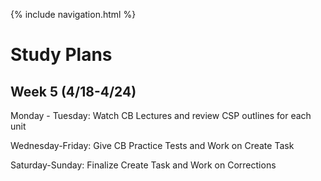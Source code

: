 {% include navigation.html %}


# Study Plans 

## Week 5 (4/18-4/24)

Monday - Tuesday: Watch CB Lectures and review CSP outlines for each unit

Wednesday-Friday: Give CB Practice Tests and Work on Create Task

Saturday-Sunday: Finalize Create Task and Work on Corrections
